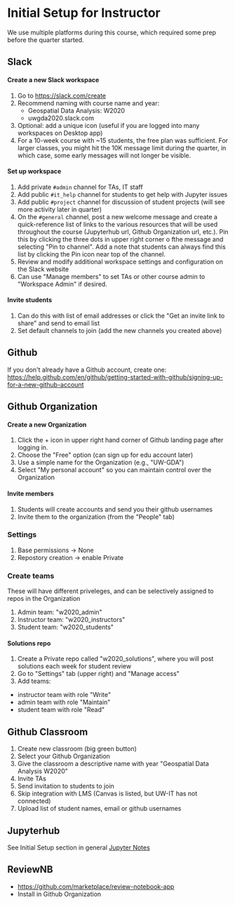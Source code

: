 # Initial Setup for Instructor

We use multiple platforms during this course, which required some prep before the quarter started.

## Slack
#### Create a new Slack workspace
1. Go to https://slack.com/create
1. Recommend naming with course name and year:
    * Geospatial Data Analysis: W2020
    * uwgda2020.slack.com
1. Optional: add a unique icon (useful if you are logged into many workspaces on Desktop app)
1. For a 10-week course with ~15 students, the free plan was sufficient. For larger classes, you might hit the 10K message limit during the quarter, in which case, some early messages will not longer be visible.

#### Set up workspace
1. Add private `#admin` channel for TAs, IT staff
1. Add public `#it_help` channel for students to get help with Jupyter issues
1. Add public `#project` channel for discussion of student projects (will see more activity later in quarter)
1. On the `#general` channel, post a new welcome message and create a quick-reference list of links to the various resources that will be used throughout the course (Jupyterhub url, Github Organization url, etc.).  Pin this by clicking the three dots in upper right corner o fthe message and selecting "Pin to channel".  Add a note that students can always find this list by clicking the Pin icon near top of the channel.
1. Review and modify additional workspace settings and configuration on the Slack website
1. Can use "Manage members" to set TAs or other course admin to "Workspace Admin" if desired.

#### Invite students
1. Can do this with list of email addresses or click the "Get an invite link to share" and send to email list
1. Set default channels to join (add the new channels you created above)

## Github
If you don't already have a Github account, create one: https://help.github.com/en/github/getting-started-with-github/signing-up-for-a-new-github-account

## Github Organization
#### Create a new Organization
1. Click the + icon in upper right hand corner of Github landing page after logging in.
1. Choose the "Free" option (can sign up for edu account later)
1. Use a simple name for the Organization (e.g., "UW-GDA")
1. Select "My personal account" so you can maintain control over the Organization
#### Invite members
1. Students will create accounts and send you their github usernames
1. Invite them to the organization (from the "People" tab)

### Settings
1. Base permissions -> None
1. Repostory creation -> enable Private

### Create teams
These will have different priveleges, and can be selectively assigned to repos in the Organization
1. Admin team: "w2020_admin"
1. Instructor team: "w2020_instructors"
1. Student team: "w2020_students"

#### Solutions repo
1. Create a Private repo called "w2020_solutions", where you will post solutions each week for student review
1. Go to "Settings" tab (upper right) and "Manage access"
1. Add teams:
  * instructor team with role "Write"
  * admin team with role "Maintain"
  * student team with role "Read"

## Github Classroom
1. Create new classroom (big green button)
1. Select your Github Organization
1. Give the classroom a descriptive name with year "Geospatial Data Analysis W2020"
1. Invite TAs
1. Send invitation to students to join
1. Skip integration with LMS (Canvas is listed, but UW-IT has not connected)
1. Upload list of student names, email or github usernames 

## Jupyterhub
See Initial Setup section in general [Jupyter Notes](../jupyter_notes.md)

## ReviewNB
* https://github.com/marketplace/review-notebook-app
* Install in Github Organization
